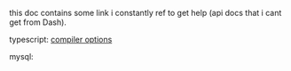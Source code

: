 this doc contains some link i constantly ref to get help (api docs that i cant get from Dash).

typescript:
[compiler options](https://www.typescriptlang.org/docs/handbook/compiler-options.html)

mysql:

